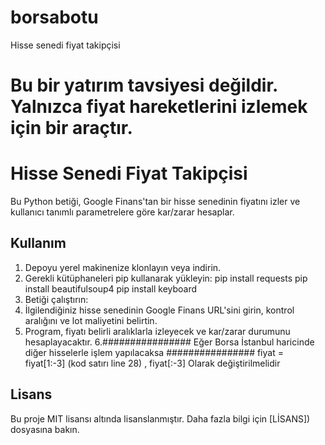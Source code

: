 # borsabotu
Hisse senedi fiyat takipçisi
# Bu bir yatırım tavsiyesi değildir. Yalnızca fiyat hareketlerini izlemek için bir araçtır.
# Hisse Senedi Fiyat Takipçisi

Bu Python betiği, Google Finans'tan bir hisse senedinin fiyatını izler ve kullanıcı tanımlı parametrelere göre kar/zarar hesaplar.

## Kullanım

1. Depoyu yerel makinenize klonlayın veya indirin.
2. Gerekli kütüphaneleri pip kullanarak yükleyin:
pip install requests
pip install beautifulsoup4
pip install keyboard
3. Betiği çalıştırın:
4. İlgilendiğiniz hisse senedinin Google Finans URL'sini girin, kontrol aralığını ve lot maliyetini belirtin.
5. Program, fiyatı belirli aralıklarla izleyecek ve kar/zarar durumunu hesaplayacaktır.
6.################ Eğer Borsa İstanbul haricinde diğer hisselerle işlem yapılacaksa ################ fiyat = fiyat[1:-3] (kod satırı line 28)  ,  fiyat[:-3] Olarak değiştirilmelidir


## Lisans

Bu proje MIT lisansı altında lisanslanmıştır. Daha fazla bilgi için [LİSANS]) dosyasına bakın.
